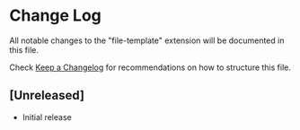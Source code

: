 # Change Log
All notable changes to the "file-template" extension will be documented in this file.

Check [Keep a Changelog](http://keepachangelog.com/) for recommendations on how to structure this file.

## [Unreleased]
- Initial release